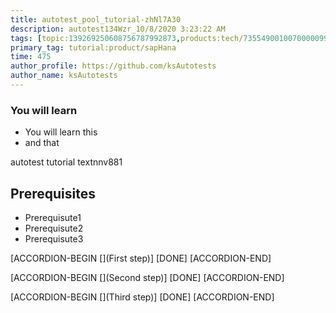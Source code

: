 ```yaml
---
title: autotest_pool_tutorial-zhNl7A30
description: autotest134Wzr_10/8/2020 3:23:22 AM
tags: [topic:139269250608756787992873,products:tech/73554900100700000996,tutorial:experience/advanced]
primary_tag: tutorial:product/sapHana
time: 475
author_profile: https://github.com/ksAutotests
author_name: ksAutotests
---
```

### You will learn
- You will learn this
- and that

autotest tutorial textnnv881

## Prerequisites
- Prerequisute1
- Prerequisute2
- Prerequisute3

[ACCORDION-BEGIN [](First step)]
[DONE]
[ACCORDION-END]

[ACCORDION-BEGIN [](Second step)]
[DONE]
[ACCORDION-END]

[ACCORDION-BEGIN [](Third step)]
[DONE]
[ACCORDION-END]


